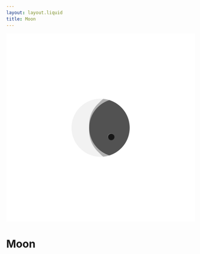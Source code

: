 ```yaml
---
layout: layout.liquid
title: Moon
---
```


<img alt="Moon" src="/images/moon.png" width="700" />

<h1>Moon</h1>
